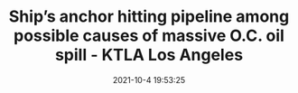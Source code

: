 ---
"title": "Ship’s anchor hitting pipeline among possible causes of massive O.C. oil spill - KTLA Los Angeles"
"date": "2021-10-4 19:53:25"
"feed_name": "GOOGLENEWSDRILLING"
"feed_website": "https://news.google.com/search?q=drilling%2Bincident&hl=en-US&gl=US&ceid=US:en"
"feed_rss": "https://news.google.com/rss/search?q=drilling%2Bincident&hl=en-US&gl=US&ceid=US:en"
"link": "https://ktla.com/news/local-news/investigation-into-what-caused-massive-o-c-oil-spill-underway/"
"source": "{'href': 'https://ktla.com', 'title': 'KTLA Los Angeles'}"
"file": "_posts/2021-1-1-e3a893b49a72249965c08f026c3b1b8be0fd15e7.md"
"accident": "1"
"drilling": "1"
"dead": "0"
"injured": "0"
"arrested": "0"
"place": "unknown place"
"where": "unknown site"
"causes": "unknown"
"place_uri": "unknown place"
---